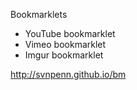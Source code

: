 Bookmarklets

* YouTube bookmarklet
* Vimeo bookmarklet
* Imgur bookmarklet

http://svnpenn.github.io/bm

